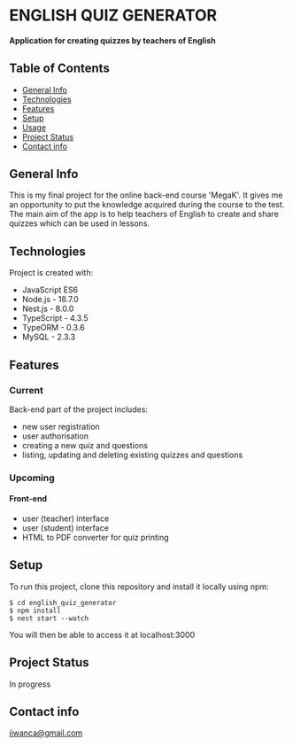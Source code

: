 # ENGLISH QUIZ GENERATOR
#### Application for creating quizzes by teachers of English

## Table of Contents
* [General Info](#general-info)
* [Technologies](#technologies)
* [Features](#features)
* [Setup](#setup)
* [Usage](#usage)
* [Project Status](#project-status)
* [Contact info](#contact-info)

## General Info
This is my final project for the online back-end course 'MegaK'. It gives me an opportunity to put the knowledge acquired during the course to the test.
The main aim of the app is to help teachers of English to create and share quizzes which can be used in lessons.

## Technologies
Project is created with:
* JavaScript ES6
* Node.js -  18.7.0
* Nest.js - 8.0.0
* TypeScript - 4.3.5
* TypeORM - 0.3.6
* MySQL - 2.3.3

## Features
### Current
Back-end part of the project includes:
* new user registration
* user authorisation
* creating a new quiz and questions
* listing, updating and deleting existing quizzes and questions

### Upcoming
#### Front-end
* user (teacher) interface
* user (student) interface
* HTML to PDF converter for quiz printing

## Setup
To run this project, clone this repository and install it locally using npm:
```
$ cd english_quiz_generator
$ npm install
$ nest start --watch
```
You will then be able to access it at localhost:3000

## Project Status
In progress

## Contact info
iiwanca@gmail.com



